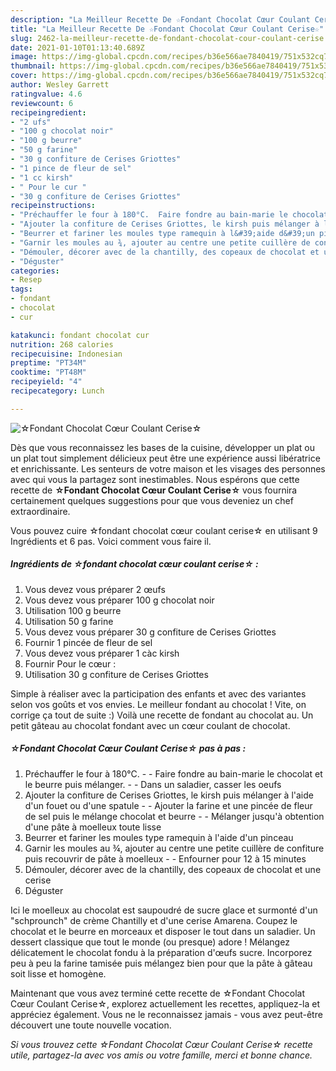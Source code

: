 ```yaml
---
description: "La Meilleur Recette De ☆Fondant Chocolat Cœur Coulant Cerise☆"
title: "La Meilleur Recette De ☆Fondant Chocolat Cœur Coulant Cerise☆"
slug: 2462-la-meilleur-recette-de-fondant-chocolat-cour-coulant-cerise
date: 2021-01-10T01:13:40.689Z
image: https://img-global.cpcdn.com/recipes/b36e566ae7840419/751x532cq70/☆fondant-chocolat-coeur-coulant-cerise☆-photo-principale-de-la-recette.jpg
thumbnail: https://img-global.cpcdn.com/recipes/b36e566ae7840419/751x532cq70/☆fondant-chocolat-coeur-coulant-cerise☆-photo-principale-de-la-recette.jpg
cover: https://img-global.cpcdn.com/recipes/b36e566ae7840419/751x532cq70/☆fondant-chocolat-coeur-coulant-cerise☆-photo-principale-de-la-recette.jpg
author: Wesley Garrett
ratingvalue: 4.6
reviewcount: 6
recipeingredient:
- "2 ufs"
- "100 g chocolat noir"
- "100 g beurre"
- "50 g farine"
- "30 g confiture de Cerises Griottes"
- "1 pince de fleur de sel"
- "1 cc kirsh"
- " Pour le cur "
- "30 g confiture de Cerises Griottes"
recipeinstructions:
- "Préchauffer le four à 180°C.  Faire fondre au bain-marie le chocolat et le beurre puis mélanger.  Dans un saladier, casser les oeufs"
- "Ajouter la confiture de Cerises Griottes, le kirsh puis mélanger à l&#39;aide d&#39;un fouet ou d&#39;une spatule  Ajouter la farine et une pincée de fleur de sel puis le mélange chocolat et beurre  Mélanger jusqu&#39;à obtention d&#39;une pâte à moelleux toute lisse"
- "Beurrer et fariner les moules type ramequin à l&#39;aide d&#39;un pinceau"
- "Garnir les moules au ¾, ajouter au centre une petite cuillère de confiture puis recouvrir de pâte à moelleux  Enfourner pour 12 à 15 minutes"
- "Démouler, décorer avec de la chantilly, des copeaux de chocolat et une cerise"
- "Déguster"
categories:
- Resep
tags:
- fondant
- chocolat
- cur

katakunci: fondant chocolat cur 
nutrition: 268 calories
recipecuisine: Indonesian
preptime: "PT34M"
cooktime: "PT48M"
recipeyield: "4"
recipecategory: Lunch

---
```



![☆Fondant Chocolat Cœur Coulant Cerise☆](https://img-global.cpcdn.com/recipes/b36e566ae7840419/751x532cq70/☆fondant-chocolat-coeur-coulant-cerise☆-photo-principale-de-la-recette.jpg)

Dès que vous reconnaissez les bases de la cuisine, développer un plat ou un plat tout simplement délicieux peut être une expérience aussi libératrice et enrichissante. Les senteurs de votre maison et les visages des personnes avec qui vous la partagez sont inestimables. Nous espérons que cette recette de <strong> ☆Fondant Chocolat Cœur Coulant Cerise☆ </strong> vous fournira certainement quelques suggestions pour que vous deveniez un chef extraordinaire.

<!--inarticleads1-->

Vous pouvez cuire ☆fondant chocolat cœur coulant cerise☆ en utilisant 9 Ingrédients et 6 pas. Voici comment vous faire il.

##### Ingrédients de ☆fondant chocolat cœur coulant cerise☆ :

1. Vous devez vous préparer 2 œufs
1. Vous devez vous préparer 100 g chocolat noir
1. Utilisation 100 g beurre
1. Utilisation 50 g farine
1. Vous devez vous préparer 30 g confiture de Cerises Griottes
1. Fournir 1 pincée de fleur de sel
1. Vous devez vous préparer 1 càc kirsh
1. Fournir  Pour le cœur :
1. Utilisation 30 g confiture de Cerises Griottes


Simple à réaliser avec la participation des enfants et avec des variantes selon vos goûts et vos envies. Le meilleur fondant au chocolat ! Vite, on corrige ça tout de suite :) Voilà une recette de fondant au chocolat au. Un petit gâteau au chocolat fondant avec un cœur coulant de chocolat. 

<!--inarticleads2-->

##### ☆Fondant Chocolat Cœur Coulant Cerise☆ pas à pas :

1. Préchauffer le four à 180°C. -  - Faire fondre au bain-marie le chocolat et le beurre puis mélanger. -  - Dans un saladier, casser les oeufs
1. Ajouter la confiture de Cerises Griottes, le kirsh puis mélanger à l&#39;aide d&#39;un fouet ou d&#39;une spatule -  - Ajouter la farine et une pincée de fleur de sel puis le mélange chocolat et beurre -  - Mélanger jusqu&#39;à obtention d&#39;une pâte à moelleux toute lisse
1. Beurrer et fariner les moules type ramequin à l&#39;aide d&#39;un pinceau
1. Garnir les moules au ¾, ajouter au centre une petite cuillère de confiture puis recouvrir de pâte à moelleux -  - Enfourner pour 12 à 15 minutes
1. Démouler, décorer avec de la chantilly, des copeaux de chocolat et une cerise
1. Déguster


Ici le moelleux au chocolat est saupoudré de sucre glace et surmonté d&#39;un &#34;schprounch&#34; de crème Chantilly et d&#39;une cerise Amarena. Coupez le chocolat et le beurre en morceaux et disposer le tout dans un saladier. Un dessert classique que tout le monde (ou presque) adore ! Mélangez délicatement le chocolat fondu à la préparation d&#39;œufs sucre. Incorporez peu à peu la farine tamisée puis mélangez bien pour que la pâte à gâteau soit lisse et homogène. 

<!--inarticleads1-->

<p>
Maintenant que vous avez terminé cette recette de ☆Fondant Chocolat Cœur Coulant Cerise☆, explorez actuellement les recettes, appliquez-la et appréciez également. Vous ne le reconnaissez jamais - vous avez peut-être découvert une toute nouvelle vocation.
</p>

<p>
<i>Si vous trouvez cette ☆Fondant Chocolat Cœur Coulant Cerise☆ recette utile, partagez-la avec vos amis ou votre famille, merci et bonne chance.</i>
</p>
